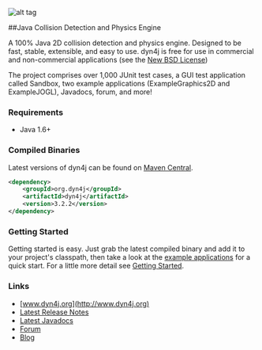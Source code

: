 ![alt tag](https://raw.githubusercontent.com/wnbittle/dyn4j/master/dyn4j.png)

##Java Collision Detection and Physics Engine

A 100% Java 2D collision detection and physics engine.  Designed to be fast, stable, extensible, and easy to use.  dyn4j is free for use in commercial and non-commercial applications (see the <a href="http://www.dyn4j.org/_license">New BSD License</a>)

The project comprises over 1,000 JUnit test cases, a GUI test application called Sandbox, two example applications (ExampleGraphics2D and ExampleJOGL), Javadocs, forum, and more!

### Requirements
* Java 1.6+

### Compiled Binaries
Latest versions of dyn4j can be found on [Maven Central](http://search.maven.org/#search%7Cgav%7C1%7Cg%3A%22org.dyn4j%22%20AND%20a%3A%22dyn4j%22).
```xml
<dependency>
    <groupId>org.dyn4j</groupId>
    <artifactId>dyn4j</artifactId>
    <version>3.2.2</version>
</dependency>
```

### Getting Started
Getting started is easy.  Just grab the latest compiled binary and add it to your project's classpath, then take a look at the [example applications](https://github.com/wnbittle/dyn4j/tree/master/examples/org/dyn4j/examples) for a quick start.  For a little more detail see [Getting Started](http://www.dyn4j.org/getting-started/).

### Links
* [www.dyn4j.org](http://www.dyn4j.org)
* [Latest Release Notes](https://github.com/wnbittle/dyn4j/blob/master/release-notes.txt)
* [Latest Javadocs](http://docs.dyn4j.org)
* [Forum](forum.dyn4j.org)
* [Blog](http://www.dyn4j.org/category/blog/)
